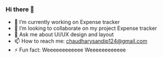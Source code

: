 ### Hi there 👋
- 🔭 I’m currently working on Expense tracker
- 👯 I’m looking to collaborate on my project Expense tracker
- 💬 Ask me about UI/UX design and layout
- 📫 How to reach me: chaudharysandip124@gmail.com
- ⚡ Fun fact: Weeeeeeeeeeee Weeeeeeeeeeee
